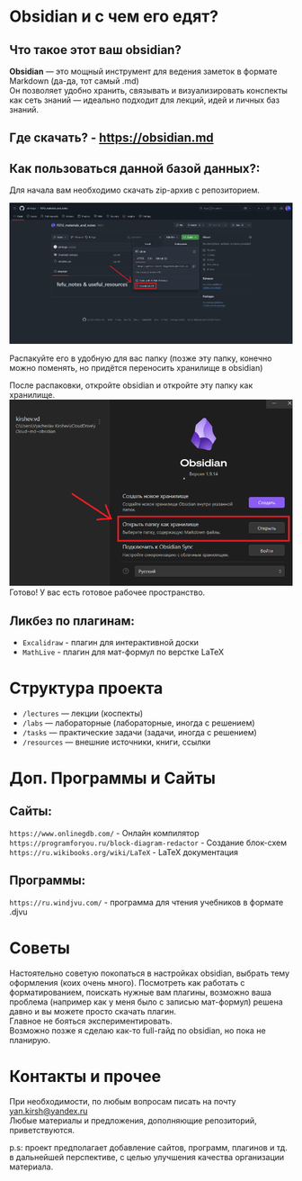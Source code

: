 # Obsidian и с чем его едят?
## Что такое этот ваш obsidian?
**Obsidian** — это мощный инструмент для ведения заметок в формате Markdown (да-да, тот самый .md)  
Он позволяет удобно хранить, связывать и визуализировать конспекты как сеть знаний — идеально подходит для лекций, идей и личных баз знаний.

## **Где скачать?** - https://obsidian.md

## **Как пользоваться данной базой данных?**:
Для начала вам необходимо скачать zip-архив с репозиторием.  

![](assets/guide1.png)  

Распакуйте его в удобную для вас папку (позже эту папку, конечно можно поменять, но придётся переносить хранилище в obsidian)

После распаковки, откройте obsidian и откройте эту папку как хранилище.  
![](assets/guide2.png)  
Готово! У вас есть готовое рабочее пространство.  

## **Ликбез по плагинам**:
- `Excalidraw` - плагин для интерактивной доски
- `MathLive` - плагин для мат-формул по верстке LaTeX
# Структура проекта
- `/lectures` — лекции (коспекты)
- `/labs` — лабораторные (лабораторные, иногда с решением)
- `/tasks` — практические задачи (задачи, иногда с решением)
- `/resources` — внешние источники, книги, ссылки

# Доп. Программы и Сайты
## Сайты:
`https://www.onlinegdb.com/` - Онлайн компилятор  
`https://programforyou.ru/block-diagram-redactor` - Создание блок-схем  
`https://ru.wikibooks.org/wiki/LaTeX` - LaTeX документация
	
## Программы:
`https://ru.windjvu.com/` - программа для чтения учебников в формате .djvu

# Советы
Настоятельно советую покопаться в настройках obsidian, выбрать тему оформления (коих очень много).  Посмотреть как работать с форматированием, поискать нужные вам плагины, возможно ваша проблема (например как у меня было с записью мат-формул) решена давно и вы можете просто скачать плагин.    
Главное не бояться экспериментировать.  
Возможно позже я сделаю как-то full-гайд по obsidian, но пока не планирую.  

# Контакты и прочее
При необходимости, по любым вопросам писать на почту yan.kirsh@yandex.ru  
Любые материалы и предложения, дополняющие репозиторий, приветствуются.  

p.s: проект предполагает добавление сайтов, программ, плагинов и тд. в дальнейшей перспективе, с целью улучшения качества организации материала.